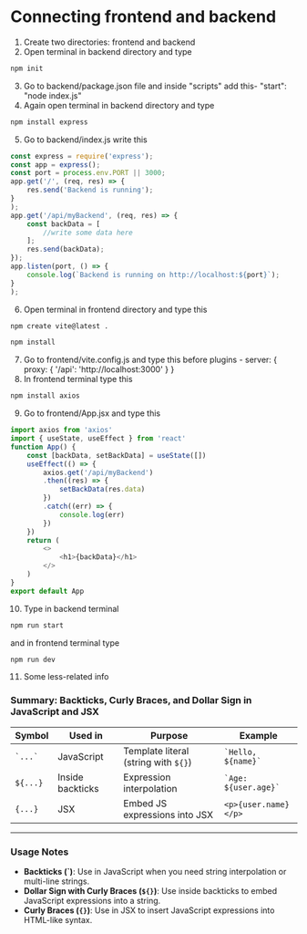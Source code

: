# Connecting **frontend** and **backend**

1) Create two directories: frontend and backend
2) Open terminal in backend directory and type
```bash
npm init
```
3) Go to backend/package.json file and inside "scripts" add this- "start": "node index.js"
4) Again open terminal in backend directory and type
```bash
npm install express
```
5) Go to backend/index.js write this
```javascript
const express = require('express');
const app = express();
const port = process.env.PORT || 3000;
app.get('/', (req, res) => {
    res.send('Backend is running');
}
);
app.get('/api/myBackend', (req, res) => {
    const backData = [
        //write some data here
    ];
    res.send(backData);
});
app.listen(port, () => {
    console.log(`Backend is running on http://localhost:${port}`);
}
);
```
6) Open terminal in frontend directory and type this
```bash
npm create vite@latest .
```
```bash
npm install
```
7) Go to frontend/vite.config.js and type this before plugins -
server: {
    proxy: {
        '/api': 'http://localhost:3000'
    }
}
8) In frontend terminal type this
```bash
npm install axios
```
9) Go to frontend/App.jsx and type this
```javascript
import axios from 'axios'
import { useState, useEffect } from 'react'
function App() {
    const [backData, setBackData] = useState([])
    useEffect(() => {
        axios.get('/api/myBackend')
        .then((res) => {
            setBackData(res.data)
        })
        .catch((err) => {
            console.log(err)
        })
    })
    return (
        <>
            <h1>{backData}</h1>
        </>
    )
}
export default App

```
10) Type in backend terminal
```bash
npm run start
```
and in frontend terminal type
```bash
npm run dev
```

11) Some less-related info

### Summary: Backticks, Curly Braces, and Dollar Sign in JavaScript and JSX

| Symbol        | Used in         | Purpose                              | Example                                |
|---------------|------------------|---------------------------------------|----------------------------------------|
| `` `...` ``   | JavaScript       | Template literal (string with `${}`) | `` `Hello, ${name}` ``                |
| `${...}`      | Inside backticks | Expression interpolation              | `` `Age: ${user.age}` ``              |
| `{...}`       | JSX              | Embed JS expressions into JSX         | `<p>{user.name}</p>`                  |

---

### Usage Notes

- **Backticks (`)**: Use in JavaScript when you need string interpolation or multi-line strings.
- **Dollar Sign with Curly Braces (`${}`)**: Use inside backticks to embed JavaScript expressions into a string.
- **Curly Braces (`{}`)**: Use in JSX to insert JavaScript expressions into HTML-like syntax.